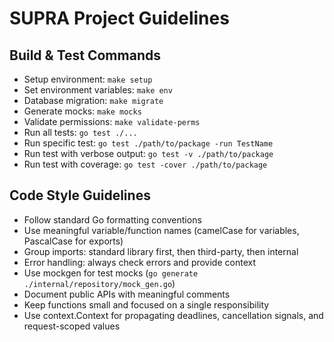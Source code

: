 # SUPRA Project Guidelines

## Build & Test Commands
- Setup environment: `make setup`
- Set environment variables: `make env`
- Database migration: `make migrate`
- Generate mocks: `make mocks`
- Validate permissions: `make validate-perms`
- Run all tests: `go test ./...`
- Run specific test: `go test ./path/to/package -run TestName`
- Run test with verbose output: `go test -v ./path/to/package`
- Run test with coverage: `go test -cover ./path/to/package`

## Code Style Guidelines
- Follow standard Go formatting conventions
- Use meaningful variable/function names (camelCase for variables, PascalCase for exports)
- Group imports: standard library first, then third-party, then internal
- Error handling: always check errors and provide context
- Use mockgen for test mocks (`go generate ./internal/repository/mock_gen.go`)
- Document public APIs with meaningful comments
- Keep functions small and focused on a single responsibility
- Use context.Context for propagating deadlines, cancellation signals, and request-scoped values